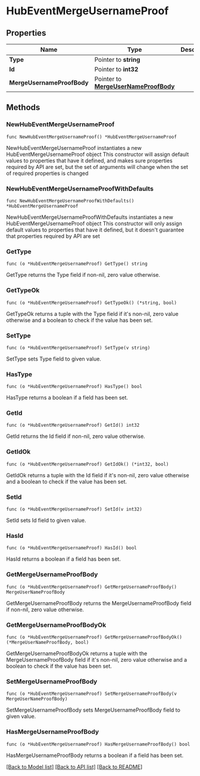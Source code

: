 # HubEventMergeUsernameProof

## Properties

Name | Type | Description | Notes
------------ | ------------- | ------------- | -------------
**Type** | Pointer to **string** |  | [optional] 
**Id** | Pointer to **int32** |  | [optional] 
**MergeUsernameProofBody** | Pointer to [**MergeUserNameProofBody**](MergeUserNameProofBody.md) |  | [optional] 

## Methods

### NewHubEventMergeUsernameProof

`func NewHubEventMergeUsernameProof() *HubEventMergeUsernameProof`

NewHubEventMergeUsernameProof instantiates a new HubEventMergeUsernameProof object
This constructor will assign default values to properties that have it defined,
and makes sure properties required by API are set, but the set of arguments
will change when the set of required properties is changed

### NewHubEventMergeUsernameProofWithDefaults

`func NewHubEventMergeUsernameProofWithDefaults() *HubEventMergeUsernameProof`

NewHubEventMergeUsernameProofWithDefaults instantiates a new HubEventMergeUsernameProof object
This constructor will only assign default values to properties that have it defined,
but it doesn't guarantee that properties required by API are set

### GetType

`func (o *HubEventMergeUsernameProof) GetType() string`

GetType returns the Type field if non-nil, zero value otherwise.

### GetTypeOk

`func (o *HubEventMergeUsernameProof) GetTypeOk() (*string, bool)`

GetTypeOk returns a tuple with the Type field if it's non-nil, zero value otherwise
and a boolean to check if the value has been set.

### SetType

`func (o *HubEventMergeUsernameProof) SetType(v string)`

SetType sets Type field to given value.

### HasType

`func (o *HubEventMergeUsernameProof) HasType() bool`

HasType returns a boolean if a field has been set.

### GetId

`func (o *HubEventMergeUsernameProof) GetId() int32`

GetId returns the Id field if non-nil, zero value otherwise.

### GetIdOk

`func (o *HubEventMergeUsernameProof) GetIdOk() (*int32, bool)`

GetIdOk returns a tuple with the Id field if it's non-nil, zero value otherwise
and a boolean to check if the value has been set.

### SetId

`func (o *HubEventMergeUsernameProof) SetId(v int32)`

SetId sets Id field to given value.

### HasId

`func (o *HubEventMergeUsernameProof) HasId() bool`

HasId returns a boolean if a field has been set.

### GetMergeUsernameProofBody

`func (o *HubEventMergeUsernameProof) GetMergeUsernameProofBody() MergeUserNameProofBody`

GetMergeUsernameProofBody returns the MergeUsernameProofBody field if non-nil, zero value otherwise.

### GetMergeUsernameProofBodyOk

`func (o *HubEventMergeUsernameProof) GetMergeUsernameProofBodyOk() (*MergeUserNameProofBody, bool)`

GetMergeUsernameProofBodyOk returns a tuple with the MergeUsernameProofBody field if it's non-nil, zero value otherwise
and a boolean to check if the value has been set.

### SetMergeUsernameProofBody

`func (o *HubEventMergeUsernameProof) SetMergeUsernameProofBody(v MergeUserNameProofBody)`

SetMergeUsernameProofBody sets MergeUsernameProofBody field to given value.

### HasMergeUsernameProofBody

`func (o *HubEventMergeUsernameProof) HasMergeUsernameProofBody() bool`

HasMergeUsernameProofBody returns a boolean if a field has been set.


[[Back to Model list]](../README.md#documentation-for-models) [[Back to API list]](../README.md#documentation-for-api-endpoints) [[Back to README]](../README.md)



